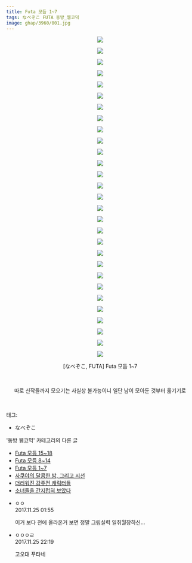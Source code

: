```yaml
---
title: Futa 모듬 1~7
tags: なべぞこ FUTA 동방_웹코믹
image: ghap/3960/001.jpg
---
```

<div class="article">
<p style="text-align: center; clear: none; float: none;"><img src="{{ site.nasurl }}/ghap/3960/001.jpg"/></p>
<p style="text-align: center; clear: none; float: none;"><img src="{{ site.nasurl }}/ghap/3960/002.jpg"/></p>
<p style="text-align: center; clear: none; float: none;"><img src="{{ site.nasurl }}/ghap/3960/003.jpg"/></p>
<p style="text-align: center; clear: none; float: none;"><img src="{{ site.nasurl }}/ghap/3960/004.jpg"/></p>
<p style="text-align: center; clear: none; float: none;"><img src="{{ site.nasurl }}/ghap/3960/005.jpg"/></p>
<p style="text-align: center; clear: none; float: none;"><img src="{{ site.nasurl }}/ghap/3960/006.jpg"/></p>
<p style="text-align: center; clear: none; float: none;"><img src="{{ site.nasurl }}/ghap/3960/007.jpg"/></p>
<p style="text-align: center; clear: none; float: none;"><img src="{{ site.nasurl }}/ghap/3960/008.jpg"/></p>
<p style="text-align: center; clear: none; float: none;"><img src="{{ site.nasurl }}/ghap/3960/009.jpg"/></p>
<p style="text-align: center; clear: none; float: none;"><img src="{{ site.nasurl }}/ghap/3960/010.jpg"/></p>
<p style="text-align: center; clear: none; float: none;"><img src="{{ site.nasurl }}/ghap/3960/011.jpg"/></p>
<p style="text-align: center; clear: none; float: none;"><img src="{{ site.nasurl }}/ghap/3960/012.jpg"/></p>
<p style="text-align: center; clear: none; float: none;"><img src="{{ site.nasurl }}/ghap/3960/013.jpg"/></p>
<p style="text-align: center; clear: none; float: none;"><img src="{{ site.nasurl }}/ghap/3960/014.jpg"/></p>
<p style="text-align: center; clear: none; float: none;"><img src="{{ site.nasurl }}/ghap/3960/015.jpg"/></p>
<p style="text-align: center; clear: none; float: none;"><img src="{{ site.nasurl }}/ghap/3960/016.jpg"/></p>
<p style="text-align: center; clear: none; float: none;"><img src="{{ site.nasurl }}/ghap/3960/017.jpg"/></p>
<p style="text-align: center; clear: none; float: none;"><img src="{{ site.nasurl }}/ghap/3960/018.jpg"/></p>
<p style="text-align: center; clear: none; float: none;"><img src="{{ site.nasurl }}/ghap/3960/019.jpg"/></p>
<p style="text-align: center; clear: none; float: none;"><img src="{{ site.nasurl }}/ghap/3960/020.jpg"/></p>
<p style="text-align: center; clear: none; float: none;"><img src="{{ site.nasurl }}/ghap/3960/021.jpg"/></p>
<p style="text-align: center; clear: none; float: none;"><img src="{{ site.nasurl }}/ghap/3960/022.jpg"/></p>
<p style="text-align: center; clear: none; float: none;"><img src="{{ site.nasurl }}/ghap/3960/023.jpg"/></p>
<p style="text-align: center; clear: none; float: none;"><img src="{{ site.nasurl }}/ghap/3960/024.jpg"/></p>
<p style="text-align: center; clear: none; float: none;"><img src="{{ site.nasurl }}/ghap/3960/025.jpg"/></p>
<p style="text-align: center; clear: none; float: none;"><img src="{{ site.nasurl }}/ghap/3960/026.jpg"/></p>
<p style="text-align: center; clear: none; float: none;"><img src="{{ site.nasurl }}/ghap/3960/027.jpg"/></p>
<p style="text-align: center; clear: none; float: none;"><img src="{{ site.nasurl }}/ghap/3960/028.jpg"/></p>
<p style="text-align: center; clear: none; float: none;"><img src="{{ site.nasurl }}/ghap/3960/029.jpg"/></p>
<p style="text-align: center; clear: none; float: none;">[なべぞこ, FUTA] Futa 모듬 1~7</p>
<p style="text-align: center; clear: none; float: none;"><br/></p>
<p style="text-align: center; clear: none; float: none;">따로 신작들까지 모으기는 사실상 불가능이니 일단 남이 모아둔 것부터 옮기기로</p>
<p><br/></p>
</div><div class="tagTrail">
<p>태그: </p>
<ul>
<li>なべぞこ</li>
</ul>
</div><div class="another">
<p>'동방 웹코믹' 카테고리의 다른 글</p>
<ul>
<li><a href="/2017-11-25-ghap_3962">Futa 모듬 15~18</a></li>
<li><a href="/2017-11-25-ghap_3961">Futa 모듬 8~14</a></li>
<li><a href="/2017-11-24-ghap_3960">Futa 모듬 1~7</a></li>
<li><a href="/2017-11-21-ghap_3957">사쿠야의 달콤한 밤, 그리고 시선</a></li>
<li><a href="/2017-11-21-ghap_3956">더러워진 감주전 캐릭터들</a></li>
<li><a href="/2017-11-21-ghap_3955">소녀들을 간지럽혀 보았다</a></li>
</ul>
</div><div class="cb_module cb_fluid">
<div class="cb_wrt cb_profile">
<div class="comment">
<ul>
<li class="cb_thumb_off" id="comment15137002">
<div class="cb_comment_area">
<div class="cb_info_area">
<div class="cb_section">
<span class="cb_nick_name">ㅇㅇ</span>
</div>
<div class="cb_section">
<span class="cb_date">2017.11.25 01:55 </span>
</div>
</div>
<div class="cb_dsc_comment">
<p class="cb_dsc">
											이거 보다 전에 올라온거 보면 정말 그림실력 일취월장하신...
										</p>
</div>
</div></li>
<li class="cb_thumb_off" id="comment15137430">
<div class="cb_comment_area">
<div class="cb_info_area">
<div class="cb_section">
<span class="cb_nick_name">ㅇㅇㅇㄹ</span>
</div>
<div class="cb_section">
<span class="cb_date">2017.11.25 22:19 </span>
</div>
</div>
<div class="cb_dsc_comment">
<p class="cb_dsc">
											고오대 푸타네
										</p>
</div>
</div></li>
</ul>
</div>
</div><!-- commentList close -->
</div>